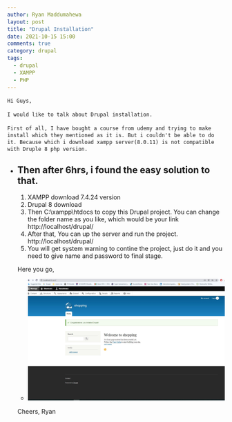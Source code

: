 ```yaml
---
author: Ryan Maddumahewa
layout: post
title: "Drupal Installation"
date: 2021-10-15 15:00
comments: true
category: drupal
tags:
  - drupal
  - XAMPP
  - PHP
---
```


    Hi Guys,

    I would like to talk about Drupal installation.

    First of all, I have bought a course from udemy and trying to make install which they mentioned as it is. But i couldn't be able to do it. Because which i download xampp server(8.0.11) is not compatible with Druple 8 php version.

- ## Then after 6hrs, i found the easy solution to that.


    1. XAMPP download 7.4.24 version
    2. Drupal 8 download
    3. Then C:\xampp\htdocs to copy this Drupal project. You can change the folder name as you like, which would be your link http://localhost/drupal/
    4. After that, You can up the server and run the project. http://localhost/drupal/
    5. You will get system warning to contine the project, just do it and you need to give name and password to final stage.

    Here you go,

    + ![Final Version](https://github.com/rbasehewa/rbasehewa.github.io/blob/master/images/drupal.JPG?raw=true "Final version")

    Cheers,
    Ryan
